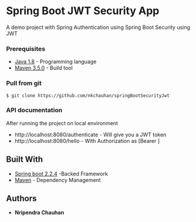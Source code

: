 # Spring Boot JWT Security App
A demo project with Spring Authentication using Spring Boot Security using JWT

### Prerequisites
* [Java 1.8](http://www.oracle.com/technetwork/java/javase/downloads/index.html)  - Programming language
* [Maven 3.5.0](https://maven.apache.org/download.cgi) - Build tool


### Pull from git
```
$ git clone https://github.com/nkchauhan/springBootSecurityJwt
```

### API documentation
After running the project on local environment

* http://localhost:8080/authenticate  - Will give you a JWT token
* http://localhost:8080/hello  - With Authorization as [Bearer <JWT token>]


## Built With
* [Spring boot 2.2.4](https://projects.spring.io/spring-boot/) -Backed Framework
* [Maven](https://maven.apache.org/) - Dependency Management

## Authors

* **Nripendra Chauhan**
